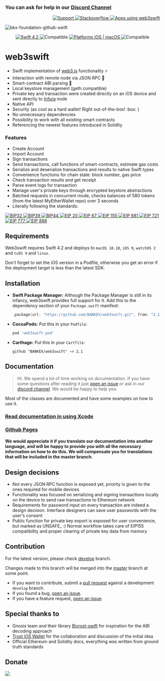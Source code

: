
### You can ask for help in our [Discord Channel](https://discord.gg/3ETv2ST)
<p align="right">
<a href="https://bankex.github.io/web3swift/read-documentation-using-xcode.html" target="_blank">
<img src="https://img.shields.io/badge/Documentation-gray.svg" alt="Support">
</a>
<a href="https://stackoverflow.com/questions/tagged/web3swift" target="_blank">
<img src="https://img.shields.io/badge/Stackoverflow-gray.svg" alt="Stackoverflow">
</a>
<a href="https://github.com/BANKEX/web3swift/wiki/Apps-using-web3swift" target="_blank">
<img src="https://img.shields.io/badge/Apps_using_web3swift-gray.svg" alt="Apps using web3swift">
</a>
</p>

![bkx-foundation-github-swift](https://user-images.githubusercontent.com/3356474/34412791-5b58962c-ebf0-11e7-8460-5592b12e6e9d.png)

<p align="center">
<a href="https://developer.apple.com/swift/" target="_blank">
<img src="https://img.shields.io/badge/Swift-4.2-orange.svg?style=flat" alt="Swift 4.2">
</a>
<a target="_blank">
<img src="https://img.shields.io/badge/Supports-CocoaPods%20%7C%20Carthage%20%7C%20SwiftPM%20-orange.svg?style=flat" alt="Compatible">
</a>
<a href="https://developer.apple.com/swift/" target="_blank">
<img src="https://img.shields.io/badge/Platforms-iOS%20%7C%20macOS%20%7C%20watchOS%20%7C%20tvOS%20%7C%20Linux%20-lightgray.svg?style=flat" alt="Platforms iOS | macOS">
</a>
<a target="_blank">
<img src="https://img.shields.io/badge/Supports-Objective%20C-blue.svg?style=flat" alt="Compatible">
</a>
</p>


# web3swift

- Swift implementation of [web3.js](https://github.com/ethereum/web3.js/) functionality :zap:
- Interaction with remote node via JSON RPC :thought_balloon:
- Smart-contract ABI parsing :book:
- Local keystore management (geth compatible)
- Private key and transaction were created directly on an iOS device and sent directly to [Infura](https://infura.io) node
- Native API
- Security (as cool as a hard wallet! Right out-of-the-box! :box: )
- No unnecessary dependencies
- Possibility to work with all existing smart contracts
- Referencing the newest features introduced in Solidity

### Features
- Create Account
- Import Account
- Sign transactions
- Send transactions, call functions of smart-contracts, estimate gas costs
- Serialize and deserialize transactions and results to native Swift types
- Convenience functions for chain state: block number, gas price
- Check transaction results and get receipt
- Parse event logs for transaction
- Manage user's private keys through encrypted keystore abstractions
- Batched requests in concurrent mode, checks balances of 580 tokens (from the latest MyEtherWallet repo) over 3 seconds
- Literally following the standards:
<p align="left">
	<a href="https://github.com/bitcoin/bips/blob/master/bip-0032.mediawiki" target="_blank">
		<img src="https://img.shields.io/badge/BIP32-gray.svg?style=flat" alt="BIP32">
	</a>
	<a href="https://github.com/bitcoin/bips/blob/master/bip-0039.mediawiki" target="_blank">
		<img src="https://img.shields.io/badge/BIP39-gray.svg?style=flat" alt="BIP39">
	</a>
	<a href="https://github.com/bitcoin/bips/blob/master/bip-0044.mediawiki" target="_blank">
		<img src="https://img.shields.io/badge/BIP44-gray.svg?style=flat" alt="BIP44">
	</a>
	<a href="https://github.com/ethereum/EIPs/blob/master/EIPS/eip-20.md" target="_blank">
		<img src="https://img.shields.io/badge/EIP%2020-gray.svg?style=flat" alt="EIP 20">
	</a>
	<a href="https://github.com/ethereum/EIPs/issues/67" target="_blank">
		<img src="https://img.shields.io/badge/EIP%2067-gray.svg?style=flat" alt="EIP 67">
	</a>
	<a href="https://github.com/ethereum/EIPs/blob/master/EIPS/eip-155.md" target="_blank">
		<img src="https://img.shields.io/badge/EIP%20155-gray.svg?style=flat" alt="EIP 155">
	</a>
	<a href="https://github.com/ethereum/EIPs/blob/master/EIPS/eip-721.md" target="_blank">
		<img src="https://img.shields.io/badge/EIP%20681-gray.svg?style=flat" alt="EIP 681">
	</a>
	<a href="https://github.com/ethereum/EIPs/blob/master/EIPS/eip-721.md" target="_blank">
		<img src="https://img.shields.io/badge/EIP%20721-gray.svg?style=flat" alt="EIP 721">
	</a>
	<a href="https://github.com/ethereum/EIPs/blob/master/EIPS/eip-777.md" target="_blank">
		<img src="https://img.shields.io/badge/EIP%20777-gray.svg?style=flat" alt="EIP 777">
	</a>
	<a href="https://github.com/ethereum/EIPs/issues/888" target="_blank">
		<img src="https://img.shields.io/badge/EIP%20888-gray.svg?style=flat" alt="EIP 888">
	</a>
</p>

## Requirements
Web3swift requires Swift 4.2 and deploys to `macOS 10.10`, `iOS 9`, `watchOS 2` and `tvOS 9` and `linux`.

Don't forget to set the iOS version in a Podfile, otherwise you get an error if the deployment target is less than the latest SDK.

## Installation

- **Swift Package Manager:**
  Although the Package Manager is still in its infancy, web3swift provides full support for it.
  Add this to the dependency section of your `Package.swift` manifest:

    ```Swift
    .package(url: "https://github.com/BANKEX/web3swift.git", from: "2.1.0")
    ```

- **CocoaPods:** Put this in your `Podfile`:

    ```Ruby
    pod 'web3swift.pod'
    ```

- **Carthage:** Put this in your `Cartfile`:

    ```
    github "BANKEX/web3swift" ~> 2.1
    ```


## Documentation

> Hi. We spend a lot of time working on documentation. If you have some questions after reading it just [open an issue](https://github.com/bankex/web3swift/issues) or ask in our [discord channel](https://discord.gg/3ETv2ST). We would be happy to help you.

Most of the classes are documented and have some examples on how to use it.

### [Read documentation in using Xcode](https://bankex.github.io/web3swift/read-documentation-using-xcode.html)
### [Github Pages](https://bankex.github.io/web3swift)

#### We would appreciate it if you translate our documentation into another language, and will be happy to provide you with all the necessary information on how to do this. We will compensate you for translations that will be included in the master branch.

## Design decisions
- Not every JSON RPC function is exposed yet, priority is given to the ones required for mobile devices
- Functionality was focused on serializing and signing transactions locally on the device to send raw transactions to Ethereum network
- Requirements for password input on every transaction are indeed a design decision. Interface designers can save user passwords with the user's consent
- Public function for private key export is exposed for user convenience, but marked as UNSAFE_ :) Normal workflow takes care of EIP155 compatibility and proper clearing of private key data from memory


## Contribution
For the latest version, please check [develop](https://github.com/BANKEX/web3swift/tree/develop) branch.

Changes made to this branch will be merged into the [master](https://github.com/BANKEX/web3swift/tree/master) branch at some point.

- If you want to contribute, submit a [pull request](https://github.com/BANKEX/web3swift/pulls) against a development `develop` branch.
- If you found a bug, [open an issue](https://github.com/BANKEX/web3swift/issues).
- If you have a feature request, [open an issue](https://github.com/BANKEX/web3swift/issues).


## Special thanks to

- Gnosis team and their library [Bivrost-swift](https://github.com/gnosis/bivrost-swift) for inspiration for the ABI decoding approach
- [Trust iOS Wallet](https://github.com/TrustWallet/trust-wallet-ios) for the collaboration and discussion of the initial idea
- Official Ethereum and Solidity docs, everything was written from ground truth standards

## Donate

![](https://api.qrserver.com/v1/create-qr-code/?size=150x150&data=0x47FC2e245b983A92EB3359F06E31F34B107B6EF6)